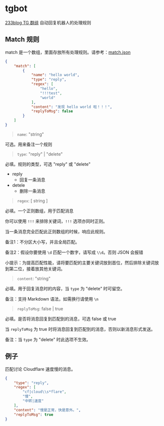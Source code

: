 # tgbot

[233blog TG 群组](https://t.me/blog233) 自动回复机器人的处理规则 

## Match 规则

match 是一个数组，里面存放所有处理规则。请参考：[match.json](match.json)

```json
{
    "match": [
        {
            "name": "hello world",
            "type": "reply",
            "regex": [
                "hello",
                "!!!test",
                "world"
            ],
            "content": "发现 hello world 啦！！！",
            "replyToMsg": false
        }
    ]
}
```

> `name`: "string"

可选。用来备注一个规则

> `type`: "reply" | "delete"

必填。规则的类型，可选 "reply" 或 "delete"
- reply
    - 回复一条消息
- detele
    - 删除一条消息


> `regex`: [ string ]

必填。一个正则数组，用于匹配消息

你可以使用 `!!!` 来排除关键词，`!!!` 选项亦同时正则。

当一条消息完全匹配此正则数组的时候，响应此规则。

备注1：不分区大小写，并且全局匹配。

备注2：假设你要使用 `\d` 匹配一个数字，请写成 `\\d`。否则 JSON 会报错

小提示：为提高匹配性能，请将要匹配的主要关键词放到首位，然后排除关键词放到第二位，接着放其他关键词。

> `content`: "string"

必填。用于回复消息时的内容，当 `type` 为 "delete" 时可留空。

备注：支持 Markdown 语法，如需换行请使用 `\n`

> `replyToMsg`: false | true

必填。是否将消息回复到匹配到的消息，可选 false 或 true

当 `replyToMsg` 为 true 时将消息回复到匹配到的消息，否则以新消息形式发送。

备注：当 `type` 为 "delete" 时此选项不生效。

## 例子

匹配讨论 Cloudflare 速度慢的消息。

```json
{
    "type": "reply",
    "regex": [
        "cf|cloud\\s*flare",
        "慢",
        "中转|速度"
    ],
    "content": "慢是正常，快是意外。",
    "replyToMsg": true
}
```

